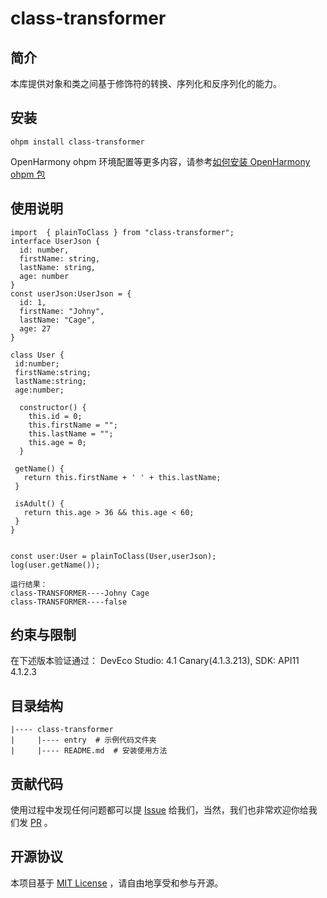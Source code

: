 # class-transformer

## 简介

本库提供对象和类之间基于修饰符的转换、序列化和反序列化的能力。

## 安装

```
ohpm install class-transformer
```

OpenHarmony ohpm 环境配置等更多内容，请参考[如何安装 OpenHarmony ohpm 包](https://gitee.com/openharmony-tpc/docs/blob/master/OpenHarmony_har_usage.md)

## 使用说明

```
import  { plainToClass } from "class-transformer";
interface UserJson {
  id: number,
  firstName: string,
  lastName: string,
  age: number
}
const userJson:UserJson = {
  id: 1,
  firstName: "Johny",
  lastName: "Cage",
  age: 27
}

class User {
 id:number;
 firstName:string;
 lastName:string;
 age:number;

  constructor() {
    this.id = 0;
    this.firstName = "";
    this.lastName = "";
    this.age = 0;
  }

 getName() {
   return this.firstName + ' ' + this.lastName;
 }

 isAdult() {
   return this.age > 36 && this.age < 60;
 }
}


const user:User = plainToClass(User,userJson);
log(user.getName());
```

```
运行结果：
class-TRANSFORMER----Johny Cage
class-TRANSFORMER----false
```

## 约束与限制

在下述版本验证通过：
DevEco Studio: 4.1 Canary(4.1.3.213), SDK: API11 4.1.2.3

## 目录结构

```
|---- class-transformer
|     |---- entry  # 示例代码文件夹
|     |---- README.md  # 安装使用方法
```

## 贡献代码

使用过程中发现任何问题都可以提 [Issue](https://gitee.com/openharmony-tpc/openharmony_tpc_samples/issues) 给我们，当然，我们也非常欢迎你给我们发 [PR](https://gitee.com/openharmony-tpc/openharmony_tpc_samples/pulls) 。

## 开源协议

本项目基于 [MIT License](https://gitee.com/openharmony-tpc/openharmony_tpc_samples/blob/master/class-transformer/LICENSE) ，请自由地享受和参与开源。
